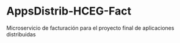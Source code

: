 # AppsDistrib-HCEG-Fact
Microservicio de facturación para el proyecto final de aplicaciones distribuidas
